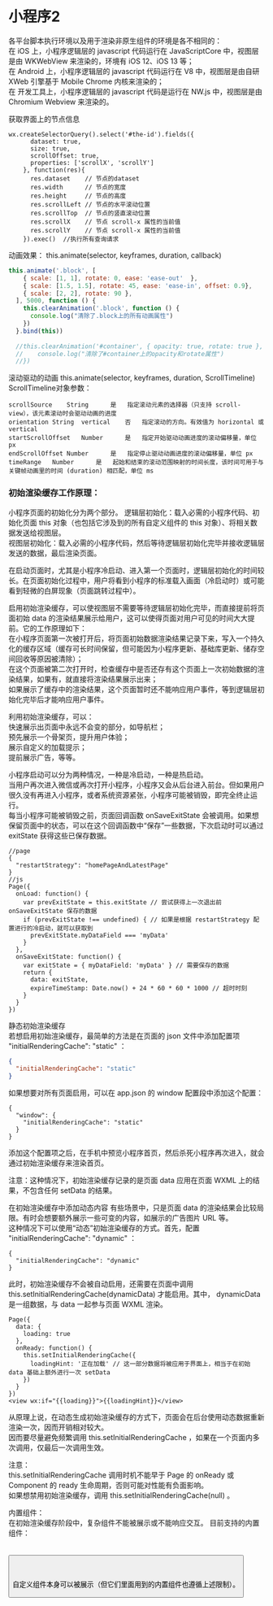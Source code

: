 # 小程序2

各平台脚本执行环境以及用于渲染非原生组件的环境是各不相同的：   
在 iOS 上，小程序逻辑层的 javascript 代码运行在 JavaScriptCore 中，视图层是由 WKWebView 来渲染的，环境有 iOS 12、iOS 13 等；  
在 Android 上，小程序逻辑层的 javascript 代码运行在 V8 中，视图层是由自研 XWeb 引擎基于 Mobile Chrome 内核来渲染的；  
在 开发工具上，小程序逻辑层的 javascript 代码是运行在 NW.js 中，视图层是由 Chromium Webview 来渲染的。  

获取界面上的节点信息  

```
wx.createSelectorQuery().select('#the-id').fields({
      dataset: true,
      size: true,
      scrollOffset: true,
      properties: ['scrollX', 'scrollY']
    }, function(res){
      res.dataset    // 节点的dataset
      res.width      // 节点的宽度
      res.height     // 节点的高度
      res.scrollLeft // 节点的水平滚动位置
      res.scrollTop  // 节点的竖直滚动位置
      res.scrollX    // 节点 scroll-x 属性的当前值
      res.scrollY    // 节点 scroll-x 属性的当前值
    }).exec()  //执行所有查询请求
```

动画效果：
this.animate(selector, keyframes, duration, callback)  
```js
this.animate('.block', [
    { scale: [1, 1], rotate: 0, ease: 'ease-out'  },
    { scale: [1.5, 1.5], rotate: 45, ease: 'ease-in', offset: 0.9},
    { scale: [2, 2], rotate: 90 },
  ], 5000, function () {
    this.clearAnimation('.block', function () {
      console.log("清除了.block上的所有动画属性")
    })
  }.bind(this))
  
  //this.clearAnimation('#container', { opacity: true, rotate: true }, function () {
  //    console.log("清除了#container上的opacity和rotate属性")
  //})
```
滚动驱动的动画
this.animate(selector, keyframes, duration, ScrollTimeline)  
ScrollTimeline对象参数：  
```
scrollSource	String		是	指定滚动元素的选择器（只支持 scroll-view），该元素滚动时会驱动动画的进度  
orientation	String	vertical	否	指定滚动的方向。有效值为 horizontal 或 vertical
startScrollOffset	Number		是	指定开始驱动动画进度的滚动偏移量，单位 px
endScrollOffset	Number		是	指定停止驱动动画进度的滚动偏移量，单位 px
timeRange	Number		是	起始和结束的滚动范围映射的时间长度，该时间可用于与关键帧动画里的时间 (duration) 相匹配，单位 ms
```

### 初始渲染缓存工作原理：
小程序页面的初始化分为两个部分。
逻辑层初始化：载入必需的小程序代码、初始化页面 this 对象（也包括它涉及到的所有自定义组件的 this 对象）、将相关数据发送给视图层。  
视图层初始化：载入必需的小程序代码，然后等待逻辑层初始化完毕并接收逻辑层发送的数据，最后渲染页面。  

在启动页面时，尤其是小程序冷启动、进入第一个页面时，逻辑层初始化的时间较长。在页面初始化过程中，用户将看到小程序的标准载入画面（冷启动时）或可能看到轻微的白屏现象（页面跳转过程中）。

启用初始渲染缓存，可以使视图层不需要等待逻辑层初始化完毕，而直接提前将页面初始 data 的渲染结果展示给用户，这可以使得页面对用户可见的时间大大提前。它的工作原理如下：  
在小程序页面第一次被打开后，将页面初始数据渲染结果记录下来，写入一个持久化的缓存区域（缓存可长时间保留，但可能因为小程序更新、基础库更新、储存空间回收等原因被清除）；  
在这个页面被第二次打开时，检查缓存中是否还存有这个页面上一次初始数据的渲染结果，如果有，就直接将渲染结果展示出来；  
如果展示了缓存中的渲染结果，这个页面暂时还不能响应用户事件，等到逻辑层初始化完毕后才能响应用户事件。  

利用初始渲染缓存，可以：  
快速展示出页面中永远不会变的部分，如导航栏；  
预先展示一个骨架页，提升用户体验；  
展示自定义的加载提示；  
提前展示广告，等等。  

小程序启动可以分为两种情况，一种是冷启动，一种是热启动。  
当用户再次进入微信或再次打开小程序，小程序又会从后台进入前台。但如果用户很久没有再进入小程序，或者系统资源紧张，小程序可能被销毁，即完全终止运行。    
每当小程序可能被销毁之前，页面回调函数 onSaveExitState 会被调用。如果想保留页面中的状态，可以在这个回调函数中“保存”一些数据，下次启动时可以通过 exitState 获得这些已保存数据。  
```
//page
{
  "restartStrategy": "homePageAndLatestPage"
}
//js
Page({
  onLoad: function() {
    var prevExitState = this.exitState // 尝试获得上一次退出前 onSaveExitState 保存的数据
    if (prevExitState !== undefined) { // 如果是根据 restartStrategy 配置进行的冷启动，就可以获取到
      prevExitState.myDataField === 'myData' 
    }
  },
  onSaveExitState: function() {
    var exitState = { myDataField: 'myData' } // 需要保存的数据
    return {
      data: exitState,
      expireTimeStamp: Date.now() + 24 * 60 * 60 * 1000 // 超时时刻
    }
  }
})
```

静态初始渲染缓存   
若想启用初始渲染缓存，最简单的方法是在页面的 json 文件中添加配置项 "initialRenderingCache": "static" ：  
```json
{
  "initialRenderingCache": "static"
}
```
如果想要对所有页面启用，可以在 app.json 的 window 配置段中添加这个配置：
```
{
  "window": {
    "initialRenderingCache": "static"
  }
}
```
添加这个配置项之后，在手机中预览小程序首页，然后杀死小程序再次进入，就会通过初始渲染缓存来渲染首页。  

注意：这种情况下，初始渲染缓存记录的是页面 data 应用在页面 WXML 上的结果，不包含任何 setData 的结果。  

在初始渲染缓存中添加动态内容
有些场景中，只是页面 data 的渲染结果会比较局限。有时会想要额外展示一些可变的内容，如展示的广告图片 URL 等。  
这种情况下可以使用“动态”初始渲染缓存的方式。首先，配置 "initialRenderingCache": "dynamic" ：
```
{
  "initialRenderingCache": "dynamic"
}
```
此时，初始渲染缓存不会被自动启用，还需要在页面中调用 this.setInitialRenderingCache(dynamicData) 才能启用。其中， dynamicData 是一组数据，与 data 一起参与页面 WXML 渲染。
```
Page({
  data: {
    loading: true
  },
  onReady: function() {
    this.setInitialRenderingCache({
      loadingHint: '正在加载' // 这一部分数据将被应用于界面上，相当于在初始 data 基础上额外进行一次 setData
    })
  }
})
<view wx:if="{{loading}}">{{loadingHint}}</view>
```
从原理上说，在动态生成初始渲染缓存的方式下，页面会在后台使用动态数据重新渲染一次，因而开销相对较大。  
因而要尽量避免频繁调用 this.setInitialRenderingCache ，如果在一个页面内多次调用，仅最后一次调用生效。

注意：  
this.setInitialRenderingCache 调用时机不能早于 Page 的 onReady 或 Component 的 ready 生命周期，否则可能对性能有负面影响。  
如果想禁用初始渲染缓存，调用 this.setInitialRenderingCache(null) 。  

内置组件：  
在初始渲染缓存阶段中，复杂组件不能被展示或不能响应交互。
目前支持的内置组件：  
<view />  
<text />  
<button />  
<image />  
<scroll-view />  
<rich-text />  
自定义组件本身可以被展示（但它们里面用到的内置组件也遵循上述限制）。  


